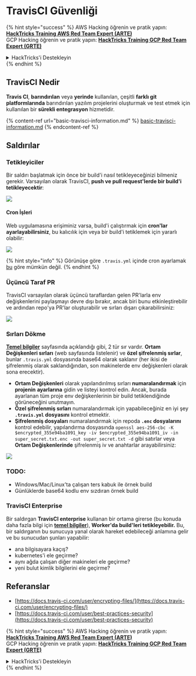 # TravisCI Güvenliği

{% hint style="success" %}
AWS Hacking öğrenin ve pratik yapın:<img src="/.gitbook/assets/image.png" alt="" data-size="line">[**HackTricks Training AWS Red Team Expert (ARTE)**](https://training.hacktricks.xyz/courses/arte)<img src="/.gitbook/assets/image.png" alt="" data-size="line">\
GCP Hacking öğrenin ve pratik yapın: <img src="/.gitbook/assets/image (2).png" alt="" data-size="line">[**HackTricks Training GCP Red Team Expert (GRTE)**<img src="/.gitbook/assets/image (2).png" alt="" data-size="line">](https://training.hacktricks.xyz/courses/grte)

<details>

<summary>HackTricks'i Destekleyin</summary>

* [**abonelik planlarını**](https://github.com/sponsors/carlospolop) kontrol edin!
* **💬 [**Discord grubuna**](https://discord.gg/hRep4RUj7f) veya [**telegram grubuna**](https://t.me/peass) katılın veya **Twitter'da** 🐦 [**@hacktricks\_live**](https://twitter.com/hacktricks\_live)**'ı takip edin.**
* **HackTricks** ve [**HackTricks Cloud**](https://github.com/carlospolop/hacktricks-cloud) github depolarına PR göndererek hacking ipuçlarını paylaşın.

</details>
{% endhint %}

## TravisCI Nedir

**Travis CI**, **barındırılan** veya **yerinde** kullanılan, çeşitli **farklı git platformlarında** barındırılan yazılım projelerini oluşturmak ve test etmek için kullanılan bir **sürekli entegrasyon** hizmetidir.

{% content-ref url="basic-travisci-information.md" %}
[basic-travisci-information.md](basic-travisci-information.md)
{% endcontent-ref %}

## Saldırılar

### Tetikleyiciler

Bir saldırı başlatmak için önce bir build'i nasıl tetikleyeceğinizi bilmeniz gerekir. Varsayılan olarak TravisCI, **push ve pull request'lerde bir build'i tetikleyecektir**:

![](<../../.gitbook/assets/image (145).png>)

#### Cron İşleri

Web uygulamasına erişiminiz varsa, build'i çalıştırmak için **cron'lar ayarlayabilirsiniz**, bu kalıcılık için veya bir build'i tetiklemek için yararlı olabilir:

![](<../../.gitbook/assets/image (243).png>)

{% hint style="info" %}
Görünüşe göre `.travis.yml` içinde cron ayarlamak [bu](https://github.com/travis-ci/travis-ci/issues/9162) göre mümkün değil.
{% endhint %}

### Üçüncü Taraf PR

TravisCI varsayılan olarak üçüncü taraflardan gelen PR'larla env değişkenlerini paylaşmayı devre dışı bırakır, ancak biri bunu etkinleştirebilir ve ardından repo'ya PR'lar oluşturabilir ve sırları dışarı çıkarabilirsiniz:

![](<../../.gitbook/assets/image (208).png>)

### Sırları Dökme

[**Temel bilgiler**](basic-travisci-information.md) sayfasında açıklandığı gibi, 2 tür sır vardır. **Ortam Değişkenleri sırları** (web sayfasında listelenir) ve **özel şifrelenmiş sırlar**, bunlar `.travis.yml` dosyasında base64 olarak saklanır (her ikisi de şifrelenmiş olarak saklandığından, son makinelerde env değişkenleri olarak sona erecektir).

* **Ortam Değişkenleri** olarak yapılandırılmış sırları **numaralandırmak** için **projenin** **ayarlarına** gidin ve listeyi kontrol edin. Ancak, burada ayarlanan tüm proje env değişkenlerinin bir build tetiklendiğinde görüneceğini unutmayın.
* **Özel şifrelenmiş sırları** numaralandırmak için yapabileceğiniz en iyi şey **`.travis.yml` dosyasını** kontrol etmektir.
* **Şifrelenmiş dosyaları** numaralandırmak için repoda **`.enc` dosyalarını** kontrol edebilir, yapılandırma dosyasında `openssl aes-256-cbc -K $encrypted_355e94ba1091_key -iv $encrypted_355e94ba1091_iv -in super_secret.txt.enc -out super_secret.txt -d` gibi satırlar veya **Ortam Değişkenlerinde** şifrelenmiş iv ve anahtarlar arayabilirsiniz:

![](<../../.gitbook/assets/image (81).png>)

### TODO:

* Windows/Mac/Linux'ta çalışan ters kabuk ile örnek build
* Günlüklerde base64 kodlu env sızdıran örnek build

### TravisCI Enterprise

Bir saldırgan **TravisCI enterprise** kullanan bir ortama girerse (bu konuda daha fazla bilgi için [**temel bilgiler**](basic-travisci-information.md#travisci-enterprise)), **Worker'da build'leri tetikleyebilir.** Bu, bir saldırganın bu sunucuya yanal olarak hareket edebileceği anlamına gelir ve bu sunucudan şunları yapabilir:

* ana bilgisayara kaçış?
* kubernetes'i ele geçirme?
* aynı ağda çalışan diğer makineleri ele geçirme?
* yeni bulut kimlik bilgilerini ele geçirme?

## Referanslar

* [https://docs.travis-ci.com/user/encrypting-files/](https://docs.travis-ci.com/user/encrypting-files/)
* [https://docs.travis-ci.com/user/best-practices-security](https://docs.travis-ci.com/user/best-practices-security)

{% hint style="success" %}
AWS Hacking öğrenin ve pratik yapın:<img src="/.gitbook/assets/image.png" alt="" data-size="line">[**HackTricks Training AWS Red Team Expert (ARTE)**](https://training.hacktricks.xyz/courses/arte)<img src="/.gitbook/assets/image.png" alt="" data-size="line">\
GCP Hacking öğrenin ve pratik yapın: <img src="/.gitbook/assets/image (2).png" alt="" data-size="line">[**HackTricks Training GCP Red Team Expert (GRTE)**<img src="/.gitbook/assets/image (2).png" alt="" data-size="line">](https://training.hacktricks.xyz/courses/grte)

<details>

<summary>HackTricks'i Destekleyin</summary>

* [**abonelik planlarını**](https://github.com/sponsors/carlospolop) kontrol edin!
* **💬 [**Discord grubuna**](https://discord.gg/hRep4RUj7f) veya [**telegram grubuna**](https://t.me/peass) katılın veya **Twitter'da** 🐦 [**@hacktricks\_live**](https://twitter.com/hacktricks\_live)**'ı takip edin.**
* **HackTricks** ve [**HackTricks Cloud**](https://github.com/carlospolop/hacktricks-cloud) github depolarına PR göndererek hacking ipuçlarını paylaşın.

</details>
{% endhint %}
